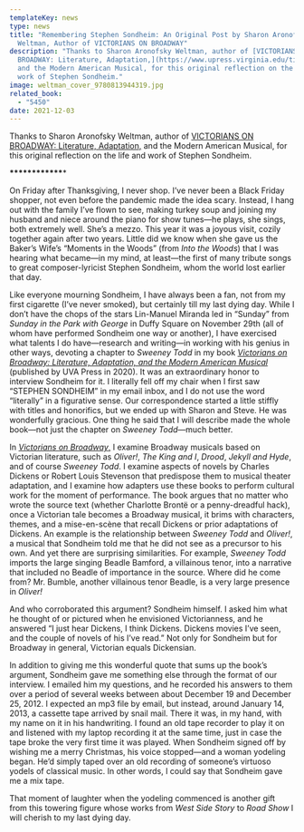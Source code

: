 ```yaml
---
templateKey: news
type: news
title: "Remembering Stephen Sondheim: An Original Post by Sharon Aronofsky
  Weltman, Author of VICTORIANS ON BROADWAY"
description: "Thanks to Sharon Aronofsky Weltman, author of [VICTORIANS ON
  BROADWAY: Literature, Adaptation,](https://www.upress.virginia.edu/title/5450)
  and the Modern American Musical, for this original reflection on the life and
  work of Stephen Sondheim."
image: weltman_cover_9780813944319.jpg
related_book:
  - "5450"
date: 2021-12-03
---
```

Thanks to Sharon Aronofsky Weltman, author of [VICTORIANS ON BROADWAY: Literature, Adaptation,](https://www.upress.virginia.edu/title/5450) and the Modern American Musical, for this original reflection on the life and work of Stephen Sondheim.

**\*\*\*\*\*\*\*\*\*\*\*\****

On Friday after Thanksgiving, I never shop. I’ve never been a Black Friday shopper, not even before the pandemic made the idea scary. Instead, I hang out with the family I’ve flown to see, making turkey soup and joining my husband and niece around the piano for show tunes—he plays, she sings, both extremely well. She’s a mezzo. This year it was a joyous visit, cozily together again after two years. Little did we know when she gave us the Baker’s Wife’s “Moments in the Woods” (from *Into the Woods*) that I was hearing what became—in my mind, at least—the first of many tribute songs to great composer-lyricist Stephen Sondheim, whom the world lost earlier that day.

Like everyone mourning Sondheim, I have always been a fan, not from my first cigarette (I’ve never smoked), but certainly till my last dying day. While I don’t have the chops of the stars Lin-Manuel Miranda led in “Sunday” from *Sunday in the Park with George* in Duffy Square on November 29th (all of whom have performed Sondheim one way or another), I have exercised what talents I do have—research and writing—in working with his genius in other ways, devoting a chapter to *Sweeney Todd* in my book *[Victorians on Broadway: Literature, Adaptation, and the Modern American Musical](*************)* (published by UVA Press in 2020). It was an extraordinary honor to interview Sondheim for it. I literally fell off my chair when I first saw “STEPHEN SONDHEIM” in my email inbox, and I do not use the word “literally” in a figurative sense. Our correspondence started a little stiffly with titles and honorifics, but we ended up with Sharon and Steve. He was wonderfully gracious. One thing he said that I will describe made the whole book—not just the chapter on *Sweeney Todd*—much better. 

In [*Victorians on Broadway*,](*************) I examine Broadway musicals based on Victorian literature, such as *Oliver!*, *The King and I*, *Drood*, *Jekyll and Hyde*, and of course *Sweeney Todd*. I examine aspects of novels by Charles Dickens or Robert Louis Stevenson that predispose them to musical theater adaptation, and I examine how adapters use these books to perform cultural work for the moment of performance. The book argues that no matter who wrote the source text (whether Charlotte Brontë or a penny-dreadful hack), once a Victorian tale becomes a Broadway musical, it brims with characters, themes, and a mise-en-scène that recall Dickens or prior adaptations of Dickens. An example is the relationship between *Sweeney Todd* and *Oliver!*, a musical that Sondheim told me that he did not see as a precursor to his own. And yet there are surprising similarities. For example, *Sweeney Todd* imports the large singing Beadle Bamford, a villainous tenor, into a narrative that included no Beadle of importance in the source. Where did he come from? Mr. Bumble, another villainous tenor Beadle, is a very large presence in *Oliver!*

And who corroborated this argument? Sondheim himself. I asked him what he thought of or pictured when he envisioned Victorianness, and he answered “I just hear Dickens, I think Dickens. Dickens movies I’ve seen, and the couple of novels of his I’ve read.” Not only for Sondheim but for Broadway in general, Victorian equals Dickensian.

In addition to giving me this wonderful quote that sums up the book’s argument, Sondheim gave me something else through the format of our interview. I emailed him my questions, and he recorded his answers to them over a period of several weeks between about December 19 and December 25, 2012. I expected an mp3 file by email, but instead, around January 14, 2013, a cassette tape arrived by snail mail. There it was, in my hand, with my name on it in his handwriting. I found an old tape recorder to play it on and listened with my laptop recording it at the same time, just in case the tape broke the very first time it was played. When Sondheim signed off by wishing me a merry Christmas, his voice stopped—and a woman yodeling began. He’d simply taped over an old recording of someone’s virtuoso yodels of classical music. In other words, I could say that Sondheim gave me a mix tape.

That moment of laughter when the yodeling commenced is another gift from this towering figure whose works from *West Side Story* to *Road Show* I will cherish to my last dying day.